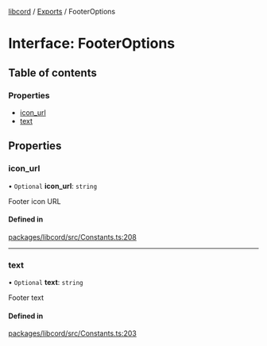 [libcord](../README.md) / [Exports](../modules.md) / FooterOptions

# Interface: FooterOptions

## Table of contents

### Properties

- [icon\_url](FooterOptions.md#icon_url)
- [text](FooterOptions.md#text)

## Properties

### icon\_url

• `Optional` **icon\_url**: `string`

Footer icon URL

#### Defined in

[packages/libcord/src/Constants.ts:208](https://github.com/Libcord/libcord/blob/d0e0b8c/packages/libcord/src/Constants.ts#L208)

___

### text

• `Optional` **text**: `string`

Footer text

#### Defined in

[packages/libcord/src/Constants.ts:203](https://github.com/Libcord/libcord/blob/d0e0b8c/packages/libcord/src/Constants.ts#L203)
